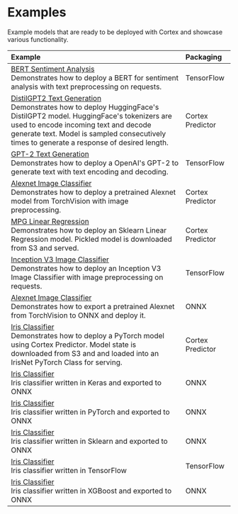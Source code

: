 # Examples

Example models that are ready to be deployed with Cortex and showcase various functionality.

| Example | Packaging |
|:--- | :--- |
| [BERT Sentiment Analysis](tensorflow/sentiment-analysis) </br> Demonstrates how to deploy a BERT for sentiment analysis with text preprocessing on requests. | TensorFlow |
| [DistilGPT2 Text Generation](pytorch/text-generator) </br> Demonstrates how to deploy HuggingFace's DistilGPT2 model. HuggingFace's tokenizers are used to encode incoming text and decode generate text. Model is sampled consecutively times to generate a response of desired length. | Cortex Predictor |
| [GPT-2 Text Generation](tensorflow/text-generator) </br> Demonstrates how to deploy a OpenAI's GPT-2 to generate text with text encoding and decoding. | TensorFlow |
| [Alexnet Image Classifier](pytorch/image-classifier) </br> Demonstrates how to deploy a pretrained Alexnet model from TorchVision with image preprocessing. | Cortex Predictor |
| [MPG Linear Regression](sklearn/mpg-regression) </br> Demonstrates how to deploy an Sklearn Linear Regression model. Pickled model is downloaded from S3 and served. | Cortex Predictor |
| [Inception V3 Image Classifier](tensorflow/image-classifier) </br> Demonstrates how to deploy an Inception V3 Image Classifier with image preprocessing on requests. | TensorFlow |
| [Alexnet Image Classifier](pytorch/image-classifier-onnx) </br> Demonstrates how to export a pretrained Alexnet from TorchVision to ONNX and deploy it. | ONNX |
| [Iris Classifier](pytorch/iris-classifier) </br> Demonstrates how to deploy a PyTorch model using Cortex Predictor. Model state is downloaded from S3 and and loaded into an IrisNet PyTorch Class for serving. | Cortex Predictor |
| [Iris Classifier](keras/iris-classifier-onnx) </br> Iris classifier written in Keras and exported to ONNX | ONNX |
| [Iris Classifier](pytorch/iris-classifier-onnx) </br> Iris classifier written in PyTorch and exported to ONNX | ONNX |
| [Iris Classifier](sklearn/iris-classifier-onnx) </br> Iris classifier written in Sklearn and exported to ONNX | ONNX |
| [Iris Classifier](tensorflow/iris-classifier) </br> Iris classifier written in TensorFlow | TensorFlow |
| [Iris Classifier](xgboost/iris-classifier-onnx) </br> Iris classifier written in XGBoost and exported to ONNX | ONNX |
